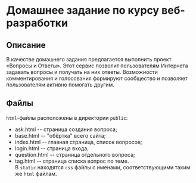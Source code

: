 # Домашнее задание по курсу веб-разработки

## Описание
В качестве домашнего задания предлагается выполнить проект «Вопросы и Ответы». Этот сервис позволит пользователям Интернета задавать вопросы и получать на них ответы. Возможности комментирования и голосования формируют сообщество и позволяет пользователям активно помогать другим.
## Файлы
`html`-файлы расположены в директории `public`:
- ask.html -- страница создания вопроса;
- base.html -- "обёртка" всего сайта;
- index.html -- главная страница, список вопросов;
- login.html -- страница входа;
- question.html -- страница отдельного вопроса;
- tag.html -- страница списка вопрос по теме.
<br>В `static` находятся `css` файлы с именами, соответствующими таким же `html` файлам.
